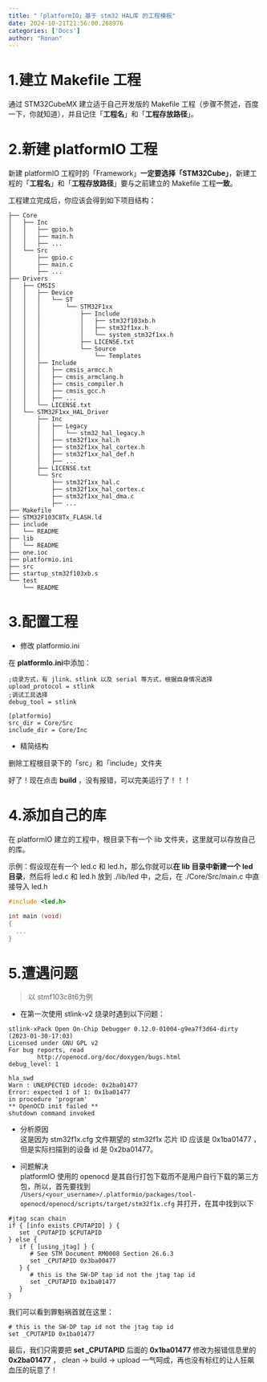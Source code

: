 ```yaml
---
title: "「platformIO」基于 stm32 HAL库 的工程模板"
date: 2024-10-21T21:56:00.268976
categories: ['Docs']
author: "Ronan"
---
```

# 1.建立 Makefile 工程

通过 STM32CubeMX 建立适于自己开发版的 Makefile 工程（步骤不赘述，百度一下，你就知道），并且记住「**工程名**」和「**工程存放路径**」。

# 2.新建 platformIO 工程

新建 platformIO 工程时的「Framework」**一定要选择「STM32Cube」**，新建工程的「**工程名**」和「**工程存放路径**」要与之前建立的 Makefile 工程**一致**。

工程建立完成后，你应该会得到如下项目结构：

```shell
├── Core
│   ├── Inc
│   │   ├── gpio.h
│   │   ├── main.h
│   │   ├── ...
│   └── Src
│       ├── gpio.c
│       ├── main.c
│       ├── ...
├── Drivers
│   ├── CMSIS
│   │   ├── Device
│   │   │   └── ST
│   │   │       └── STM32F1xx
│   │   │           ├── Include
│   │   │           │   ├── stm32f103xb.h
│   │   │           │   ├── stm32f1xx.h
│   │   │           │   └── system_stm32f1xx.h
│   │   │           ├── LICENSE.txt
│   │   │           └── Source
│   │   │               └── Templates
│   │   ├── Include
│   │   │   ├── cmsis_armcc.h
│   │   │   ├── cmsis_armclang.h
│   │   │   ├── cmsis_compiler.h
│   │   │   ├── cmsis_gcc.h
│   │   │   ├── ...
│   │   └── LICENSE.txt
│   └── STM32F1xx_HAL_Driver
│       ├── Inc
│       │   ├── Legacy
│       │   │   └── stm32_hal_legacy.h
│       │   ├── stm32f1xx_hal.h
│       │   ├── stm32f1xx_hal_cortex.h
│       │   ├── stm32f1xx_hal_def.h
│       │   ├── ...
│       ├── LICENSE.txt
│       └── Src
│           ├── stm32f1xx_hal.c
│           ├── stm32f1xx_hal_cortex.c
│           ├── stm32f1xx_hal_dma.c
│           ├── ...
├── Makefile
├── STM32F103C8Tx_FLASH.ld
├── include
│   └── README
├── lib
│   └── README
├── one.ioc
├── platformio.ini
├── src
├── startup_stm32f103xb.s
└── test
    └── README
```

# 3.配置工程

- 修改 platformio.ini

在 **platformIo.ini**中添加：

```shell
;烧录方式，有 jlink、stlink 以及 serial 等方式，根据自身情况选择
upload_protocol = stlink
;调试工具选择
debug_tool = stlink

[platformio]
src_dir = Core/Src
include_dir = Core/Inc
```

- 精简结构

删除工程根目录下的「src」和「include」文件夹

好了！现在点击 **build** ，没有报错，可以完美运行了！！！

# 4.添加自己的库

在 platformIO 建立的工程中，根目录下有一个 lib 文件夹，这里就可以存放自己的库。

示例：假设现在有一个 led.c 和 led.h，那么你就可以**在 lib 目录中新建一个 led 目录**，然后将 led.c 和 led.h 放到 ./lib/led 中，之后，在 ./Core/Src/main.c 中直接导入 led.h

```c
#include <led.h>

int main (void)
{
  ...
}

```

# 5.遭遇问题

> 以 stmf103c8t6为例

- 在第一次使用 stlink-v2 烧录时遇到以下问题：

```
stlink-xPack Open On-Chip Debugger 0.12.0-01004-g9ea7f3d64-dirty (2023-01-30-17:03)
Licensed under GNU GPL v2
For bug reports, read
        http://openocd.org/doc/doxygen/bugs.html
debug_level: 1

hla_swd
Warn : UNEXPECTED idcode: 0x2ba01477
Error: expected 1 of 1: 0x1ba01477
in procedure 'program'
** OpenOCD init failed **
shutdown command invoked
```

- 分析原因  
  这是因为 stm32f1x.cfg 文件期望的 stm32f1x 芯片 ID 应该是 0x1ba01477 ，但是实际扫描到的设备 id 是 0x2ba01477。

- 问题解决  
  platformIO 使用的 openocd 是其自行打包下载而不是用户自行下载的第三方包，所以，首先要找到 `/Users/<your_username>/.platformio/packages/tool-openocd/openocd/scripts/target/stm32f1x.cfg` 并打开，在其中找到以下

```
#jtag scan chain
if { [info exists CPUTAPID] } {
   set _CPUTAPID $CPUTAPID
} else {
   if { [using_jtag] } {
      # See STM Document RM0008 Section 26.6.3
      set _CPUTAPID 0x3ba00477
   } {
      # this is the SW-DP tap id not the jtag tap id
      set _CPUTAPID 0x1ba01477
   }
}
```

我们可以看到罪魁祸首就在这里： 

```
# this is the SW-DP tap id not the jtag tap id
set _CPUTAPID 0x1ba01477
```

最后，我们只需要把 **set _CPUTAPID** 后面的 **0x1ba01477** 修改为报错信息里的 **0x2ba01477** ， clean -> build -> upload 一气呵成，再也没有标红的让人狂飙血压的玩意了！
 
